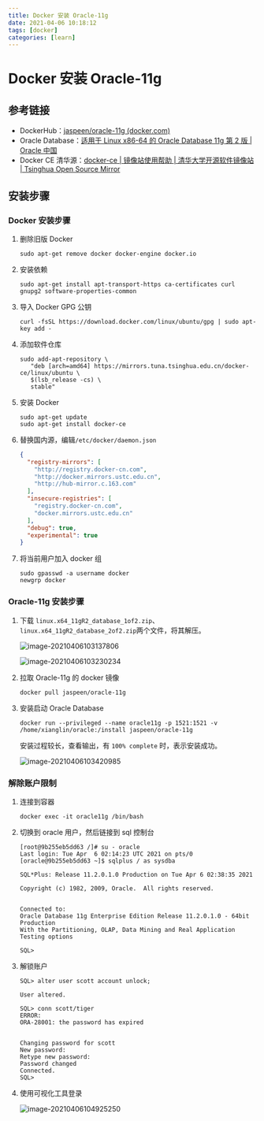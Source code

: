```yaml
---
title: Docker 安装 Oracle-11g
date: 2021-04-06 10:18:12
tags: [docker]
categories: [learn]
---
```


# Docker 安装 Oracle-11g

## 参考链接

* DockerHub：[jaspeen/oracle-11g (docker.com)](https://hub.docker.com/r/jaspeen/oracle-11g)
* Oracle Database：[适用于 Linux x86-64 的 Oracle Database 11g 第 2 版 | Oracle 中国](https://www.oracle.com/cn/database/enterprise-edition/downloads/oracle-db11g-linux.html)
* Docker CE 清华源：[docker-ce | 镜像站使用帮助 | 清华大学开源软件镜像站 | Tsinghua Open Source Mirror](https://mirrors.tuna.tsinghua.edu.cn/help/docker-ce/)

## 安装步骤

### Docker 安装步骤

1. 删除旧版 Docker

   ```shell
   sudo apt-get remove docker docker-engine docker.io
   ```

2. 安装依赖

   ```shell
   sudo apt-get install apt-transport-https ca-certificates curl gnupg2 software-properties-common
   ```

3. 导入 Docker GPG 公钥

   ```shell
   curl -fsSL https://download.docker.com/linux/ubuntu/gpg | sudo apt-key add -
   ```

4. 添加软件仓库

   ```shell
   sudo add-apt-repository \
      "deb [arch=amd64] https://mirrors.tuna.tsinghua.edu.cn/docker-ce/linux/ubuntu \
      $(lsb_release -cs) \
      stable"
   ```

5. 安装 Docker

   ```shell
   sudo apt-get update
   sudo apt-get install docker-ce
   ```

6. 替换国内源，编辑`/etc/docker/daemon.json`

   ```json
   {
     "registry-mirrors": [
       "http://registry.docker-cn.com",
       "http://docker.mirrors.ustc.edu.cn",
       "http://hub-mirror.c.163.com"
     ],
     "insecure-registries": [
       "registry.docker-cn.com",
       "docker.mirrors.ustc.edu.cn"
     ],
     "debug": true,
     "experimental": true
   }
   ```

7. 将当前用户加入 docker 组

   ```shell
   sudo gpasswd -a username docker
   newgrp docker
   ```

### Oracle-11g 安装步骤

1. 下载 `linux.x64_11gR2_database_1of2.zip`、`linux.x64_11gR2_database_2of2.zip`两个文件，将其解压。

   ![image-20210406103137806](https://cdn.jsdelivr.net/gh/xianglin2020/gallery/20210406103144.png)

   ![image-20210406103230234](https://cdn.jsdelivr.net/gh/xianglin2020/gallery/20210406103230.png)

2. 拉取 Oracle-11g 的 docker 镜像

   ```shell
   docker pull jaspeen/oracle-11g
   ```

3. 安装启动 Oracle Database

   ```shell
   docker run --privileged --name oracle11g -p 1521:1521 -v /home/xianglin/oracle:/install jaspeen/oracle-11g
   ```

   安装过程较长，查看输出，有 `100% complete` 时，表示安装成功。

   ![image-20210406103420985](https://cdn.jsdelivr.net/gh/xianglin2020/gallery/20210406103421.png)

### 解除账户限制

1. 连接到容器

   ```shell
   docker exec -it oracle11g /bin/bash
   ```

2. 切换到 oracle 用户，然后链接到 sql 控制台

   ```shell
   [root@9b255eb5dd63 /]# su - oracle
   Last login: Tue Apr  6 02:14:23 UTC 2021 on pts/0
   [oracle@9b255eb5dd63 ~]$ sqlplus / as sysdba
   
   SQL*Plus: Release 11.2.0.1.0 Production on Tue Apr 6 02:38:35 2021
   
   Copyright (c) 1982, 2009, Oracle.  All rights reserved.
   
   
   Connected to:
   Oracle Database 11g Enterprise Edition Release 11.2.0.1.0 - 64bit Production
   With the Partitioning, OLAP, Data Mining and Real Application Testing options
   
   SQL>
   ```

3. 解锁账户

   ```shell
   SQL> alter user scott account unlock;
   
   User altered.
   
   SQL> conn scott/tiger
   ERROR:
   ORA-28001: the password has expired
   
   
   Changing password for scott
   New password:
   Retype new password:
   Password changed
   Connected.
   SQL>
   ```

4. 使用可视化工具登录

   ![image-20210406104925250](https://cdn.jsdelivr.net/gh/xianglin2020/gallery/20210406104925.png)

